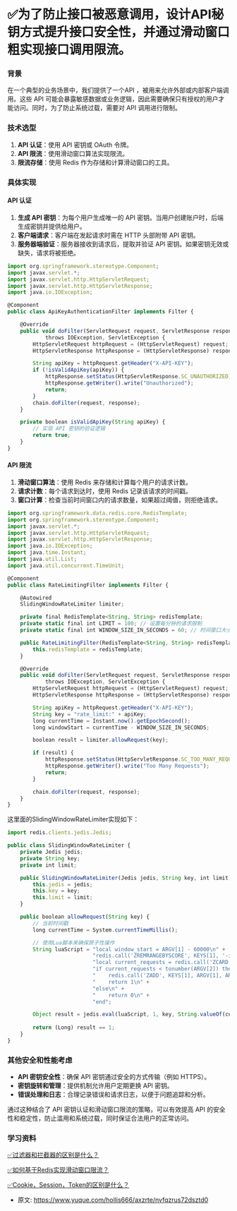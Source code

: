 # ✅为了防止接口被恶意调用，设计API秘钥方式提升接口安全性，并通过滑动窗口粗实现接口调用限流。
<!--page header-->

<a name="8e1b944f"></a>
### 背景

在一个典型的业务场景中，我们提供了一个API ，被用来允许外部或内部客户端调用。这些 API 可能会暴露敏感数据或业务逻辑，因此需要确保只有授权的用户才能访问。同时，为了防止系统过载，需要对 API 调用进行限制。

<a name="15a472cc"></a>
### 技术选型

1. **API 认证**：使用 API 密钥或 OAuth 令牌。
2. **API 限流**：使用滑动窗口算法实现限流。
3. **限流存储**：使用 Redis 作为存储和计算滑动窗口的工具。

<a name="380cf2b5"></a>
### 具体实现

<a name="6e9bb071"></a>
#### API 认证

1. **生成 API 密钥**：为每个用户生成唯一的 API 密钥。当用户创建账户时，后端生成密钥并提供给用户。
2. **客户端请求**：客户端在发起请求时需在 HTTP 头部附带 API 密钥。
3. **服务器端验证**：服务器接收到请求后，提取并验证 API 密钥。如果密钥无效或缺失，请求将被拒绝。

```javascript
import org.springframework.stereotype.Component;
import javax.servlet.*;
import javax.servlet.http.HttpServletRequest;
import javax.servlet.http.HttpServletResponse;
import java.io.IOException;

@Component
public class ApiKeyAuthenticationFilter implements Filter {

    @Override
    public void doFilter(ServletRequest request, ServletResponse response, FilterChain chain)
            throws IOException, ServletException {
        HttpServletRequest httpRequest = (HttpServletRequest) request;
        HttpServletResponse httpResponse = (HttpServletResponse) response;

        String apiKey = httpRequest.getHeader("X-API-KEY");
        if (!isValidApiKey(apiKey)) {
            httpResponse.setStatus(HttpServletResponse.SC_UNAUTHORIZED);
            httpResponse.getWriter().write("Unauthorized");
            return;
        }
        chain.doFilter(request, response);
    }

    private boolean isValidApiKey(String apiKey) {
        // 实现 API 密钥的验证逻辑
        return true; 
    }
}

```

<a name="522e2149"></a>
#### API 限流

1. **滑动窗口算法**：使用 Redis 来存储和计算每个用户的请求计数。
2. **请求计数**：每个请求到达时，使用 Redis 记录该请求的时间戳。
3. **窗口计算**：检查当前时间窗口内的请求数量，如果超过阈值，则拒绝请求。

```javascript
import org.springframework.data.redis.core.RedisTemplate;
import org.springframework.stereotype.Component;
import javax.servlet.*;
import javax.servlet.http.HttpServletRequest;
import javax.servlet.http.HttpServletResponse;
import java.io.IOException;
import java.time.Instant;
import java.util.List;
import java.util.concurrent.TimeUnit;

@Component
public class RateLimitingFilter implements Filter {

    @Autowired
    SlidingWindowRateLimiter limiter;

    private final RedisTemplate<String, String> redisTemplate;
    private static final int LIMIT = 100; // 设置每分钟的请求限制
    private static final int WINDOW_SIZE_IN_SECONDS = 60; // 时间窗口大小

    public RateLimitingFilter(RedisTemplate<String, String> redisTemplate) {
        this.redisTemplate = redisTemplate;
    }

    @Override
    public void doFilter(ServletRequest request, ServletResponse response, FilterChain chain)
            throws IOException, ServletException {
        HttpServletRequest httpRequest = (HttpServletRequest) request;
        HttpServletResponse httpResponse = (HttpServletResponse) response;

        String apiKey = httpRequest.getHeader("X-API-KEY");
        String key = "rate_limit:" + apiKey;
        long currentTime = Instant.now().getEpochSecond();
        long windowStart = currentTime - WINDOW_SIZE_IN_SECONDS;

        boolean result = limiter.allowRequest(key);

        if (result) {
            httpResponse.setStatus(HttpServletResponse.SC_TOO_MANY_REQUESTS);
            httpResponse.getWriter().write("Too Many Requests");
            return;
        }

        chain.doFilter(request, response);     
    }
}

```

这里面的SlidingWindowRateLimiter实现如下：

```javascript
import redis.clients.jedis.Jedis;

public class SlidingWindowRateLimiter {
    private Jedis jedis;
    private String key;
    private int limit;

    public SlidingWindowRateLimiter(Jedis jedis, String key, int limit) {
        this.jedis = jedis;
        this.key = key;
        this.limit = limit;
    }

    public boolean allowRequest(String key) {
        // 当前时间戳
        long currentTime = System.currentTimeMillis();

        // 使用Lua脚本来确保原子性操作
        String luaScript = "local window_start = ARGV[1] - 60000\n" +
                           "redis.call('ZREMRANGEBYSCORE', KEYS[1], '-inf', window_start)\n" +
                           "local current_requests = redis.call('ZCARD', KEYS[1])\n" +
                           "if current_requests < tonumber(ARGV[2]) then\n" +
                           "    redis.call('ZADD', KEYS[1], ARGV[1], ARGV[1])\n" +
                           "    return 1\n" +
                           "else\n" +
                           "    return 0\n" +
                           "end";

        Object result = jedis.eval(luaScript, 1, key, String.valueOf(currentTime), String.valueOf(limit));
        
        return (Long) result == 1;
    }
}

```

<a name="bfc25f38"></a>
### 其他安全和性能考虑

- **API 密钥安全性**：确保 API 密钥通过安全的方式传输（例如 HTTPS）。
- **密钥旋转和管理**：提供机制允许用户定期更换 API 密钥。
- **错误处理和日志**：合理记录错误和请求日志，以便于问题追踪和分析。

通过这种结合了 API 密钥认证和滑动窗口限流的策略，可以有效提高 API 的安全性和稳定性，防止滥用和系统过载，同时保证合法用户的正常访问。

<a name="aUdMm"></a>
### 学习资料

[✅过滤器和拦截器的区别是什么？](https://www.yuque.com/hollis666/axzrte/oo999uimvc6sxrob?view=doc_embed)

[✅如何基于Redis实现滑动窗口限流？](https://www.yuque.com/hollis666/axzrte/saoeievgraqwxgs1?view=doc_embed)

[✅Cookie，Session，Token的区别是什么？](https://www.yuque.com/hollis666/axzrte/chxc9y?view=doc_embed)


<!--page footer-->
- 原文: <https://www.yuque.com/hollis666/axzrte/nvfqzrus72dsztd0>